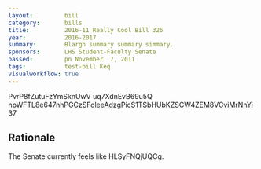 ```yaml
---
layout:         bill
category:       bills
title:          2016-11 Really Cool Bill 326
year:           2016-2017
summary:        Blargh summary summary simmary.
sponsors:       LHS Student-Faculty Senate
passed:         pn November  7, 2011
tags:           test-bill Keq
visualworkflow: true
---
```



PvrP8fZutuFzYmSknUwV uq7XdnEvB69u5Q npWFTL8e647nhPGCzSFoleeAdzgPicS1TSbHUbKZSCW4ZEM8VCviMrNnYi37 




Rationale
---------
The Senate currently feels like HLSyFNQjUQCg.
